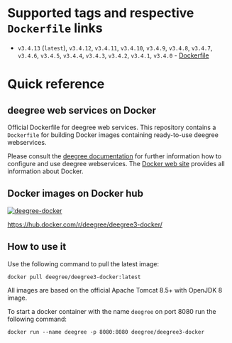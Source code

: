 # Supported tags and respective `Dockerfile` links

- `v3.4.13` (`latest`), `v3.4.12`, `v3.4.11`, `v3.4.10`, `v3.4.9`, `v3.4.8`, `v3.4.7`, `v3.4.6`, `v3.4.5`, `v3.4.4`, `v3.4.3`, `v3.4.2`, `v3.4.1`, `v3.4.0` - [Dockerfile](https://github.com/deegree/deegree3-docker/blob/master/Dockerfile)

# Quick reference

## deegree web services on Docker
Official Dockerfile for deegree web services. This repository contains a ```Dockerfile``` for building Docker images containing ready-to-use deegree webservices.
 
Please consult the [deegree documentation](http://www.deegree.org/documentation) for further information how to 
configure and use deegree webservices. The [Docker web site](https://www.docker.com/) provides all information 
about Docker.

## Docker images on Docker hub

[![deegree-docker](http://dockeri.co/image/deegree/deegree3-docker)](https://hub.docker.com/r/deegree/deegree3-docker/)

https://hub.docker.com/r/deegree/deegree3-docker/

## How to use it

Use the following command to pull the latest image:

```
docker pull deegree/deegree3-docker:latest
```

All images are based on the official Apache Tomcat 8.5+ with OpenJDK 8 image.

To start a docker container with the name `deegree` on port 8080 run the following command:

```
docker run --name deegree -p 8080:8080 deegree/deegree3-docker
```
